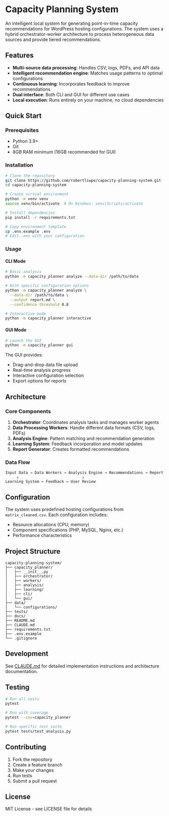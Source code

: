 # Capacity Planning System

An intelligent local system for generating point-in-time capacity recommendations for WordPress hosting configurations. The system uses a hybrid orchestrator-worker architecture to process heterogeneous data sources and provide tiered recommendations.

## Features

- **Multi-source data processing**: Handles CSV, logs, PDFs, and API data
- **Intelligent recommendation engine**: Matches usage patterns to optimal configurations
- **Continuous learning**: Incorporates feedback to improve recommendations
- **Dual interface**: Both CLI and GUI for different use cases
- **Local execution**: Runs entirely on your machine, no cloud dependencies

## Quick Start

### Prerequisites

- Python 3.9+
- Git
- 8GB RAM minimum (16GB recommended for GUI)

### Installation

```bash
# Clone the repository
git clone https://github.com/robertliwpe/capacity-planning-system.git
cd capacity-planning-system

# Create virtual environment
python -m venv venv
source venv/bin/activate  # On Windows: venv\Scripts\activate

# Install dependencies
pip install -r requirements.txt

# Copy environment template
cp .env.example .env
# Edit .env with your configuration
```

### Usage

#### CLI Mode

```bash
# Basic analysis
python -m capacity_planner analyze --data-dir /path/to/data

# With specific configuration options
python -m capacity_planner analyze \
  --data-dir /path/to/data \
  --output report.md \
  --confidence-threshold 0.8

# Interactive mode
python -m capacity_planner interactive
```

#### GUI Mode

```bash
# Launch the GUI
python -m capacity_planner gui
```

The GUI provides:
- Drag-and-drop data file upload
- Real-time analysis progress
- Interactive configuration selection
- Export options for reports

## Architecture

### Core Components

1. **Orchestrator**: Coordinates analysis tasks and manages worker agents
2. **Data Processing Workers**: Handle different data formats (CSV, logs, PDFs)
3. **Analysis Engine**: Pattern matching and recommendation generation
4. **Learning System**: Feedback incorporation and model updates
5. **Report Generator**: Creates formatted recommendations

### Data Flow

```
Input Data → Data Workers → Analysis Engine → Recommendations → Report
     ↓                            ↓
Learning System ← Feedback ← User Review
```

## Configuration

The system uses predefined hosting configurations from `matrix_cleaned.csv`. Each configuration includes:
- Resource allocations (CPU, memory)
- Component specifications (PHP, MySQL, Nginx, etc.)
- Performance characteristics

## Project Structure

```
capacity-planning-system/
├── capacity_planner/
│   ├── __init__.py
│   ├── orchestrator/
│   ├── workers/
│   ├── analysis/
│   ├── learning/
│   ├── cli/
│   └── gui/
├── data/
│   └── configurations/
├── tests/
├── docs/
├── README.md
├── CLAUDE.md
├── requirements.txt
├── .env.example
└── .gitignore
```

## Development

See [CLAUDE.md](CLAUDE.md) for detailed implementation instructions and architecture documentation.

## Testing

```bash
# Run all tests
pytest

# Run with coverage
pytest --cov=capacity_planner

# Run specific test suite
pytest tests/test_analysis.py
```

## Contributing

1. Fork the repository
2. Create a feature branch
3. Make your changes
4. Run tests
5. Submit a pull request

## License

MIT License - see LICENSE file for details